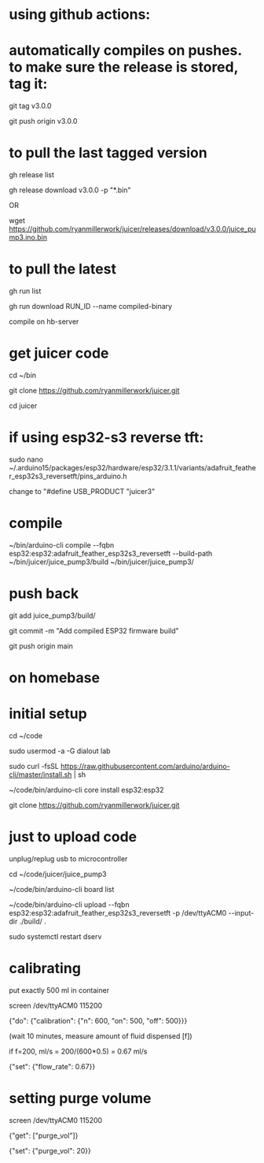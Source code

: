 # using github actions:

# automatically compiles on pushes. to make sure the release is stored, tag it:

git tag v3.0.0

git push origin v3.0.0


# to pull the last tagged version

gh release list

gh release download v3.0.0 -p "*.bin"

OR

wget https://github.com/ryanmillerwork/juicer/releases/download/v3.0.0/juice_pump3.ino.bin

# to pull the latest 

gh run list

gh run download RUN_ID --name compiled-binary


compile on hb-server

# get juicer code

cd ~/bin

git clone https://github.com/ryanmillerwork/juicer.git

cd juicer

# if using esp32-s3 reverse tft:

sudo nano ~/.arduino15/packages/esp32/hardware/esp32/3.1.1/variants/adafruit_feather_esp32s3_reversetft/pins_arduino.h

change to "#define USB_PRODUCT "juicer3"

# compile

~/bin/arduino-cli compile --fqbn esp32:esp32:adafruit_feather_esp32s3_reversetft --build-path ~/bin/juicer/juice_pump3/build ~/bin/juicer/juice_pump3/

# push back

git add juice_pump3/build/

git commit -m "Add compiled ESP32 firmware build"

git push origin main



# on homebase
# initial setup

cd ~/code

sudo usermod -a -G dialout lab

sudo curl -fsSL https://raw.githubusercontent.com/arduino/arduino-cli/master/install.sh | sh

~/code/bin/arduino-cli core install esp32:esp32

git clone https://github.com/ryanmillerwork/juicer.git

# just to upload code

unplug/replug usb to microcontroller

cd ~/code/juicer/juice_pump3

~/code/bin/arduino-cli board list 

~/code/bin/arduino-cli upload --fqbn esp32:esp32:adafruit_feather_esp32s3_reversetft -p /dev/ttyACM0 --input-dir ./build/ .

sudo systemctl restart dserv

# calibrating

put exactly 500 ml in container

screen /dev/ttyACM0 115200

{"do": {"calibration": {"n": 600, "on": 500, "off": 500}}}

(wait 10 minutes, measure amount of fluid dispensed [f])

if f=200, ml/s = 200/(600*0.5) = 0.67 ml/s

{"set": {"flow_rate": 0.67}}

# setting purge volume

screen /dev/ttyACM0 115200

{"get": ["purge_vol"]}

{"set": {"purge_vol": 20}}








